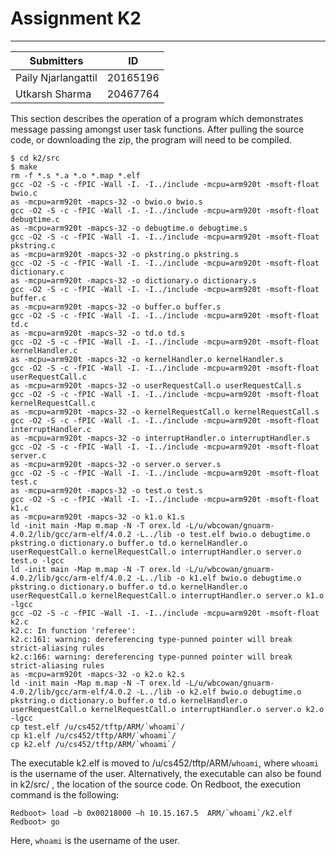 # Assignment K2
____

| Submitters | ID |
| ------ | ------ |
| Paily Njarlangattil  | 20165196 |
| Utkarsh Sharma | 20467764 |

This section describes the operation of a program which demonstrates message passing amongst user task functions. 
After pulling the source code, or downloading the zip, the program will need to be compiled.
```
$ cd k2/src
$ make
rm -f *.s *.a *.o *.map *.elf
gcc -O2 -S -c -fPIC -Wall -I. -I../include -mcpu=arm920t -msoft-float bwio.c
as -mcpu=arm920t -mapcs-32 -o bwio.o bwio.s
gcc -O2 -S -c -fPIC -Wall -I. -I../include -mcpu=arm920t -msoft-float debugtime.c
as -mcpu=arm920t -mapcs-32 -o debugtime.o debugtime.s
gcc -O2 -S -c -fPIC -Wall -I. -I../include -mcpu=arm920t -msoft-float pkstring.c
as -mcpu=arm920t -mapcs-32 -o pkstring.o pkstring.s
gcc -O2 -S -c -fPIC -Wall -I. -I../include -mcpu=arm920t -msoft-float dictionary.c
as -mcpu=arm920t -mapcs-32 -o dictionary.o dictionary.s
gcc -O2 -S -c -fPIC -Wall -I. -I../include -mcpu=arm920t -msoft-float buffer.c
as -mcpu=arm920t -mapcs-32 -o buffer.o buffer.s
gcc -O2 -S -c -fPIC -Wall -I. -I../include -mcpu=arm920t -msoft-float td.c
as -mcpu=arm920t -mapcs-32 -o td.o td.s
gcc -O2 -S -c -fPIC -Wall -I. -I../include -mcpu=arm920t -msoft-float kernelHandler.c
as -mcpu=arm920t -mapcs-32 -o kernelHandler.o kernelHandler.s
gcc -O2 -S -c -fPIC -Wall -I. -I../include -mcpu=arm920t -msoft-float userRequestCall.c
as -mcpu=arm920t -mapcs-32 -o userRequestCall.o userRequestCall.s
gcc -O2 -S -c -fPIC -Wall -I. -I../include -mcpu=arm920t -msoft-float kernelRequestCall.c
as -mcpu=arm920t -mapcs-32 -o kernelRequestCall.o kernelRequestCall.s
gcc -O2 -S -c -fPIC -Wall -I. -I../include -mcpu=arm920t -msoft-float interruptHandler.c
as -mcpu=arm920t -mapcs-32 -o interruptHandler.o interruptHandler.s
gcc -O2 -S -c -fPIC -Wall -I. -I../include -mcpu=arm920t -msoft-float server.c
as -mcpu=arm920t -mapcs-32 -o server.o server.s
gcc -O2 -S -c -fPIC -Wall -I. -I../include -mcpu=arm920t -msoft-float test.c
as -mcpu=arm920t -mapcs-32 -o test.o test.s
gcc -O2 -S -c -fPIC -Wall -I. -I../include -mcpu=arm920t -msoft-float k1.c
as -mcpu=arm920t -mapcs-32 -o k1.o k1.s
ld -init main -Map m.map -N -T orex.ld -L/u/wbcowan/gnuarm-4.0.2/lib/gcc/arm-elf/4.0.2 -L../lib -o test.elf bwio.o debugtime.o pkstring.o dictionary.o buffer.o td.o kernelHandler.o userRequestCall.o kernelRequestCall.o interruptHandler.o server.o test.o -lgcc
ld -init main -Map m.map -N -T orex.ld -L/u/wbcowan/gnuarm-4.0.2/lib/gcc/arm-elf/4.0.2 -L../lib -o k1.elf bwio.o debugtime.o pkstring.o dictionary.o buffer.o td.o kernelHandler.o userRequestCall.o kernelRequestCall.o interruptHandler.o server.o k1.o -lgcc
gcc -O2 -S -c -fPIC -Wall -I. -I../include -mcpu=arm920t -msoft-float k2.c
k2.c: In function 'referee':
k2.c:161: warning: dereferencing type-punned pointer will break strict-aliasing rules
k2.c:166: warning: dereferencing type-punned pointer will break strict-aliasing rules
as -mcpu=arm920t -mapcs-32 -o k2.o k2.s
ld -init main -Map m.map -N -T orex.ld -L/u/wbcowan/gnuarm-4.0.2/lib/gcc/arm-elf/4.0.2 -L../lib -o k2.elf bwio.o debugtime.o pkstring.o dictionary.o buffer.o td.o kernelHandler.o userRequestCall.o kernelRequestCall.o interruptHandler.o server.o k2.o -lgcc
cp test.elf /u/cs452/tftp/ARM/`whoami`/
cp k1.elf /u/cs452/tftp/ARM/`whoami`/
cp k2.elf /u/cs452/tftp/ARM/`whoami`/

```

The executable k2.elf is moved to /u/cs452/tftp/ARM/`whoami`, where `whoami` is the username of the user. Alternatively, the executable can also be found in  k2/src/ , the location of the source code.
On Redboot, the execution command is the following:

```
Redboot> load –b 0x00218000 –h 10.15.167.5  ARM/`whoami`/k2.elf
Redboot> go
```

Here, `whoami` is the username of the user.

